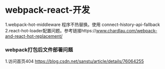 # webpack-react-开发
1.webpack-hot-middleware 程序不热替换。使用 connect-history-api-fallback
2.react-hot-loader配置问题。参考链接https://www.chardlau.com/webpack-and-react-hot-replacement/

### webpack打包后文件部署问题
1.访问首页404 https://blog.csdn.net/sanstu/article/details/76064255




